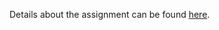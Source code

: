 Details about the assignment can be found [here](https://wiki.cdot.senecacollege.ca/wiki/OPS435_Python_Assignment_2).
